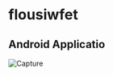 # flousiwfet
## Android Applicatio
![Capture](https://user-images.githubusercontent.com/59748809/84082528-4befda00-a9e0-11ea-832a-18606570b143.PNG)
